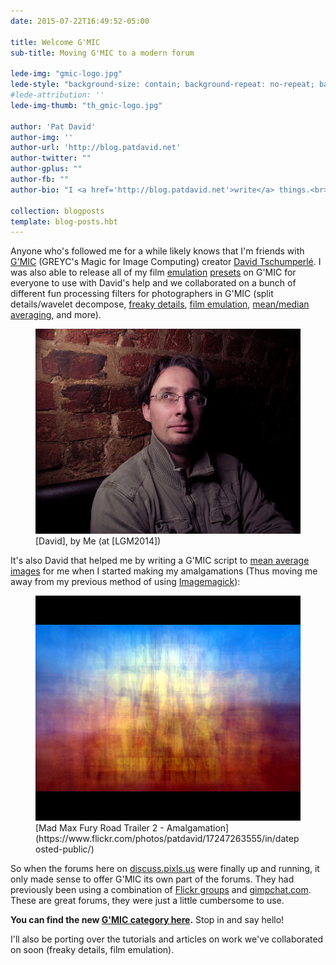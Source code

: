 ```yaml
---
date: 2015-07-22T16:49:52-05:00

title: Welcome G'MIC
sub-title: Moving G'MIC to a modern forum

lede-img: "gmic-logo.jpg"
lede-style: "background-size: contain; background-repeat: no-repeat; background-color: white;"
#lede-attribution: ''
lede-img-thumb: "th_gmic-logo.jpg"

author: 'Pat David'
author-img: ''
author-url: 'http://blog.patdavid.net'
author-twitter: ""
author-gplus: ""
author-fb: ""
author-bio: "I <a href='http://blog.patdavid.net'>write</a> things.<br>I <a href='http://www.flickr.com/photos/patdavid'>photograph</a> things.<br>Sometimes they <a href='//pixls.us'>meet</a>."

collection: blogposts 
template: blog-posts.hbt
---
```


Anyone who's followed me for a while likely knows that I'm friends with [G'MIC] (GREYC's Magic for Image Computing) creator [David Tschumperlé].
I was also able to release all of my film [emulation][] [presets][] on G'MIC for everyone to use with David's help and we collaborated on a bunch of different fun processing filters for photographers in G'MIC (split details/wavelet decompose, [freaky details], [film emulation], [mean/median averaging], and more).

<!-- more -->

<figure>
<img src='David-and-the-Beauty-Dish.jpg' alt='David Tschumperle beauty dish GMIC'>
<figcaption>
[David], by Me (at [LGM2014])
</figcaption>
</figure>

It's also David that helped me by writing a G'MIC script to [mean average images] for me when I started making my amalgamations 
(Thus moving me away from my previous method of using [Imagemagick]):

<figure>
<a data-flickr-embed="true" href="https://www.flickr.com/photos/patdavid/17247263555/in/dateposted-public/" title="Mad Max Fury Road Trailer 2 - Amalgamation">
<img src="max-max-fury-road.jpg" width="640" height="360" alt="Mad Max Fury Road Trailer 2 - Amalgamation"></a>
<figcaption>
[Mad Max Fury Road Trailer 2 - Amalgamation](https://www.flickr.com/photos/patdavid/17247263555/in/dateposted-public/)
</figcaption>
</figure>

So when the forums here on [discuss.pixls.us] were finally up and running, it only made sense to offer G'MIC its own part of the forums.
They had previously been using a combination of [Flickr groups] and [gimpchat.com].
These are great forums, they were just a little cumbersome to use.

**You can find the new [G'MIC category here](https://discuss.pixls.us/t/release-of-gmic-1-6-5-1/284).**
Stop in and say hello!

I'll also be porting over the tutorials and articles on work we've collaborated on soon (freaky details, film emulation).


[G'MIC]: http://gmic.eu
[David Tschumperlé]: https://plus.google.com/100527311518040751439/about
[emulation]: http://blog.patdavid.net/2013/08/film-emulation-presets-in-gmic-gimp.html 
[presets]: http://blog.patdavid.net/2013/09/film-emulation-presets-in-gmic-gimp.html
[discuss.pixls.us]: https://discuss.pixls.us
[Flickr groups]: https://www.flickr.com/groups/gmic 
[gimpchat.com]: http://gimpchat.com/viewforum.php?f=28
[LGM2014]: http://libregraphicsmeeting.org/2014/
[David]: https://www.flickr.com/photos/patdavid/13898506065/in/dateposted-public/
[freaky details]: http://blog.patdavid.net/2013/02/calvin-hollywood-freaky-details-in-gimp.html 
[mean/median averaging]: http://blog.patdavid.net/2013/12/mean-averaged-music-videos-g.html
[film emulation]: http://blog.patdavid.net/2013/09/film-emulation-presets-in-gmic-gimp.html
[Imagemagick]: http://imagemagick.org/script/index.php
[mean average images]: http://blog.patdavid.net/2013/12/mean-averaged-music-videos-g.html

